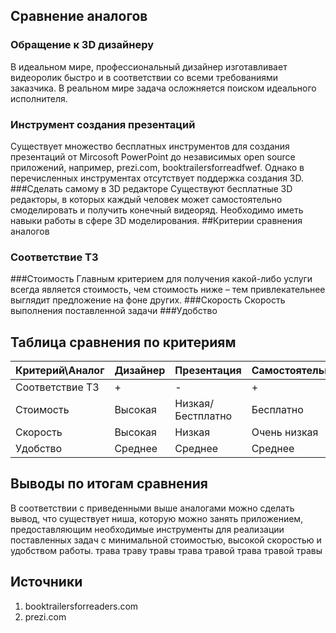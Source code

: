 ﻿## Сравнение аналогов
### Обращение к 3D дизайнеру
В идеальном мире, профессиональный дизайнер изготавливает видеоролик быстро и в соответствии со всеми требованиями заказчика. В реальном мире задача осложняется поиском идеального исполнителя.
### Инструмент создания презентаций
Существует множество бесплатных инструментов для создания презентаций от Mircosoft PowerPoint до независимых open source приложений, например, prezi.com, booktrailersforreadfwef. Однако в перечисленных инструментах отсутствует поддержка создания 3D.
###Сделать самому в 3D редакторе
Существуют бесплатные 3D редакторы, в которых каждый человек может самостоятельно смоделировать и получить конечный видеоряд. Необходимо иметь навыки работы в сфере 3D моделирования.
##Критерии сравнения аналогов
### Соответствие ТЗ

###Стоимость
Главным критерием для получения какой-либо услуги всегда является стоимость, чем стоимость ниже – тем привлекательнее выглядит предложение на фоне других.
###Скорость
Скорость выполнения поставленной задачи 
###Удобство
## Таблица сравнения по критериям
Критерий\Аналог | Дизайнер | Презентация| Самостоятельно
------------ | ------------- | ------------- |------------- 
Соответствие ТЗ |+|-|+
Стоимость | Высокая | Низкая/Бестплатно |Бесплатно
Скорость | Высокая | Низкая | Очень низкая
Удобство | Среднее | Среднее |  Среднее 
## Выводы по итогам сравнения
В соответствии с приведенными выше аналогами можно сделать вывод, что существует ниша, которую можно занять приложением, предоставляющим необходимые инструменты для реализации поставленных задач с минимальной стоимостью, высокой скоростью и удобством работы.
трава траву травы трава травой трава травой травы
## Источники

1. booktrailersforreaders.com
2. prezi.com